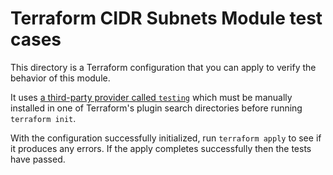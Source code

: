 # Terraform CIDR Subnets Module test cases

This directory is a Terraform configuration that you can apply to verify the
behavior of this module.

It uses
[a third-party provider called `testing`](https://github.com/apparentlymart/terraform-provider-testing) which must be manually installed in one of
Terraform's plugin search directories before running `terraform init`.

With the configuration successfully initialized, run `terraform apply` to see
if it produces any errors. If the apply completes successfully then the tests
have passed.
